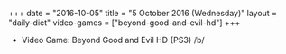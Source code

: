 +++
date = "2016-10-05"
title = "5 October 2016 (Wednesday)"
layout = "daily-diet"
video-games = ["beyond-good-and-evil-hd"]
+++


* Video Game: Beyond Good and Evil HD {PS3} /b/